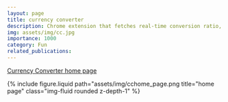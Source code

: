 ```yaml
---
layout: page
title: currency converter
description: Chrome extension that fetches real-time conversion ratio, update the new price in-place, and displays a frequency chart on the prices of the product on the given page.
img: assets/img/cc.jpg
importance: 1000
category: Fun
related_publications: 
---
```

<p>
  <a href="https://yjyolandeyan.github.io/currency_converter_deployed/" target="_blank">Currency Converter home page</a>
</p>
<div class="row justify-content-sm-center">
  <div class="col-sm-8 mt-3 mt-md-0">
    {% include figure.liquid path="assets/img/cchome_page.png title="home page" class="img-fluid rounded z-depth-1" %}
  </div>
</div>